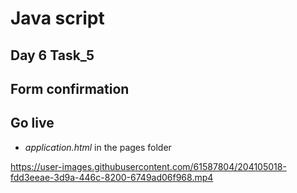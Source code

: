 # Java script 
## Day 6 Task_5 
## Form confirmation

## Go live
- *application.html* in the pages folder

https://user-images.githubusercontent.com/61587804/204105018-fdd3eeae-3d9a-446c-8200-6749ad06f968.mp4

